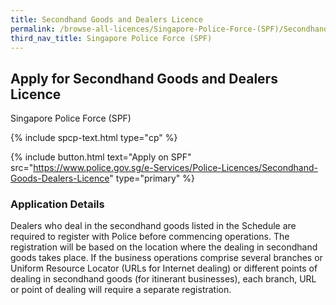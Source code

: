 ```yaml
---
title: Secondhand Goods and Dealers Licence
permalink: /browse-all-licences/Singapore-Police-Force-(SPF)/Secondhand-Goods-and-Dealers-Licence
third_nav_title: Singapore Police Force (SPF)
---
```


## Apply for Secondhand Goods and Dealers Licence

Singapore Police Force (SPF)

{% include spcp-text.html type="cp" %}

{% include button.html text="Apply on SPF" src="https://www.police.gov.sg/e-Services/Police-Licences/Secondhand-Goods-Dealers-Licence" type="primary" %}

### Application Details

<p>Dealers who deal in the secondhand goods listed in the Schedule are required to register with Police before commencing operations. The registration will be based on the location where the dealing in secondhand goods takes place. If the business operations comprise several branches or Uniform Resource Locator (URLs for Internet dealing) or different points of dealing in secondhand goods (for itinerant businesses), each branch, URL or point of dealing will require a separate registration.</p>

